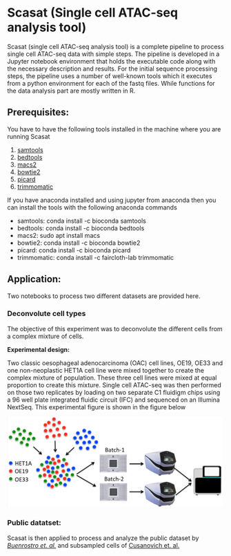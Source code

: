 # Scasat (Single cell ATAC-seq analysis tool)
Scasat (single cell ATAC-seq analysis tool) is a complete pipeline to process single cell ATAC-seq data with simple steps. The pipeline is developed in a Jupyter notebook environment that holds the executable code along with the necessary description and results. For the initial sequence processing steps, the pipeline uses a number of well-known tools which it executes from a python environment for each of the fastq files. While functions for the data analysis part are mostly written in R.

## Prerequisites:

You have to have the following tools installed in the machine where you are running Scasat
1. [samtools](http://www.htslib.org)
2. [bedtools](http://bedtools.readthedocs.io/en/latest/)
3. [macs2](https://github.com/taoliu/MACS)
4. [bowtie2](http://bowtie-bio.sourceforge.net/bowtie2/index.shtml)
5. [picard](http://broadinstitute.github.io/picard/)
6. [trimmomatic](http://www.usadellab.org/cms/?page=trimmomatic)

If you have anaconda installed and using jupyter from anaconda then you can install the tools with the following anaconda commands
* samtools: conda install -c bioconda samtools
* bedtools: conda install -c bioconda bedtools 
* macs2: sudo apt install macs
* bowtie2: conda install -c bioconda bowtie2
* picard: conda install -c bioconda picard
* trimmomatic: conda install -c faircloth-lab trimmomatic



## Application: ##
Two notebooks to process two different datasets are provided here. 

### Deconvolute cell types ###

The objective of this experiment was to deconvolute the different cells from a complex mixture of cells.

__Experimental design:__

Two classic oesophageal adenocarcinoma (OAC) cell lines, OE19, OE33 and one non-neoplastic HET1A cell line were mixed together to create the complex mixture of population. These three cell lines were mixed at equal proportion to create this mixture. Single cell ATAC-seq was then performed on those two replicates by loading on two separate C1 fluidigm chips using a 96 well plate integrated fluidic circuit (IFC) and sequenced on an Illumina NextSeq. This experimental figure is shown in the figure below

<img src="ExperimentalDesign.png" alt="Experimental Desing" style="width: 500px;"/>

### Public datatset: ###
Scasat is then applied to process and analyze the public dataset by [_Buenrostro et. al._](https://www.nature.com/articles/nature14590) and subsampled cells of [Cusanovich et. al.](https://www.cell.com/cell/pdf/S0092-8674(18)30855-9.pdf)
